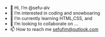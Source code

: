 - 👋 Hi, I’m @sefu-alv
- 👀 I’m interested in coding and snowboaring
- 🌱 I’m currently learning HTML,CSS, and 
- 💞️ I’m looking to collaborate on ...
- 📫 How to reach me sefufim@outlook.com

<!---
sefu-alv/sefu-alv is a ✨ special ✨ repository because its `README.md` (this file) appears on your GitHub profile.
You can click the Preview link to take a look at your changes.
--->
